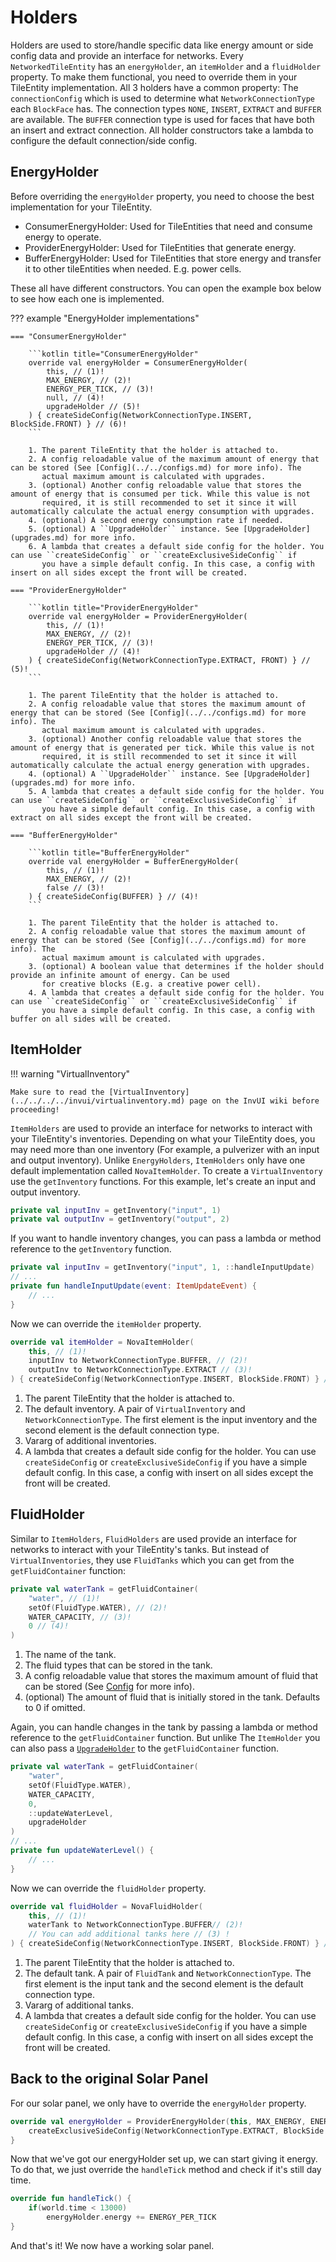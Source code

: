 # Holders

Holders are used to store/handle specific data like energy amount or side config data and provide an interface for networks.
Every ``NetworkedTileEntity`` has an ``energyHolder``, an ``itemHolder`` and a ``fluidHolder`` property. To make them functional,
you need to override them in your TileEntity implementation. All 3 holders have a common property: The ``connectionConfig`` 
which is used to determine what ``NetworkConnectionType`` each ``BlockFace`` has. The connection types ``NONE``, ``INSERT``,
``EXTRACT`` and ``BUFFER`` are available. The ``BUFFER`` connection type is used for faces that have both an insert and 
extract connection. All holder constructors take a lambda to configure the default connection/side config.

## EnergyHolder

Before overriding the ``energyHolder`` property, you need to choose the best implementation for your TileEntity.

* ConsumerEnergyHolder: Used for TileEntities that need and consume energy to operate.
* ProviderEnergyHolder: Used for TileEntities that generate energy.
* BufferEnergyHolder: Used for TileEntities that store energy and transfer it to other tileEntities when needed. E.g. power cells.

These all have different constructors. You can open the example box below to see how each one is implemented.

??? example "EnergyHolder implementations"

    === "ConsumerEnergyHolder"

        ```kotlin title="ConsumerEnergyHolder"
        override val energyHolder = ConsumerEnergyHolder(
            this, // (1)!
            MAX_ENERGY, // (2)!
            ENERGY_PER_TICK, // (3)!
            null, // (4)!
            upgradeHolder // (5)!
        ) { createSideConfig(NetworkConnectionType.INSERT, BlockSide.FRONT) } // (6)!
        ```
        
        1. The parent TileEntity that the holder is attached to.
        2. A config reloadable value of the maximum amount of energy that can be stored (See [Config](../../configs.md) for more info). The
           actual maximum amount is calculated with upgrades.
        3. (optional) Another config reloadable value that stores the amount of energy that is consumed per tick. While this value is not
           required, it is still recommended to set it since it will automatically calculate the actual energy consumption with upgrades.
        4. (optional) A second energy consumption rate if needed.
        5. (optional) A ``UpgradeHolder`` instance. See [UpgradeHolder](upgrades.md) for more info.
        6. A lambda that creates a default side config for the holder. You can use ``createSideConfig`` or ``createExclusiveSideConfig`` if
           you have a simple default config. In this case, a config with insert on all sides except the front will be created.

    === "ProviderEnergyHolder"

        ```kotlin title="ProviderEnergyHolder"
        override val energyHolder = ProviderEnergyHolder(
            this, // (1)!
            MAX_ENERGY, // (2)!
            ENERGY_PER_TICK, // (3)!
            upgradeHolder // (4)!
        ) { createSideConfig(NetworkConnectionType.EXTRACT, FRONT) } // (5)!
        ```

        1. The parent TileEntity that the holder is attached to.
        2. A config reloadable value that stores the maximum amount of energy that can be stored (See [Config](../../configs.md) for more info). The
           actual maximum amount is calculated with upgrades.
        3. (optional) Another config reloadable value that stores the amount of energy that is generated per tick. While this value is not
           required, it is still recommended to set it since it will automatically calculate the actual energy generation with upgrades.
        4. (optional) A ``UpgradeHolder`` instance. See [UpgradeHolder](upgrades.md) for more info.
        5. A lambda that creates a default side config for the holder. You can use ``createSideConfig`` or ``createExclusiveSideConfig`` if
           you have a simple default config. In this case, a config with extract on all sides except the front will be created.

    === "BufferEnergyHolder"
        
        ```kotlin title="BufferEnergyHolder"
        override val energyHolder = BufferEnergyHolder(
            this, // (1)!
            MAX_ENERGY, // (2)!
            false // (3)!
        ) { createSideConfig(BUFFER) } // (4)!
        ```

        1. The parent TileEntity that the holder is attached to.
        2. A config reloadable value that stores the maximum amount of energy that can be stored (See [Config](../../configs.md) for more info). The
           actual maximum amount is calculated with upgrades.
        3. (optional) A boolean value that determines if the holder should provide an infinite amount of energy. Can be used
           for creative blocks (E.g. a creative power cell).
        4. A lambda that creates a default side config for the holder. You can use ``createSideConfig`` or ``createExclusiveSideConfig`` if
           you have a simple default config. In this case, a config with buffer on all sides will be created.

## ItemHolder

!!! warning "VirtualInventory"

    Make sure to read the [VirtualInventory](../../../../invui/virtualinventory.md) page on the InvUI wiki before proceeding!

``ItemHolders`` are used to provide an interface for networks to interact with your TileEntity's inventories. Depending on
what your TileEntity does, you may need more than one inventory (For example, a pulverizer with an input and output inventory).
Unlike ``EnergyHolders``, ``ItemHolders`` only have one default implementation called ``NovaItemHolder``. To create a 
``VirtualInventory`` use the ``getInventory`` functions. For this example, let's create an input and output inventory.

```kotlin
private val inputInv = getInventory("input", 1)
private val outputInv = getInventory("output", 2)
```

If you want to handle inventory changes, you can pass a lambda or method reference to the ``getInventory`` function.

```kotlin
private val inputInv = getInventory("input", 1, ::handleInputUpdate)
// ...
private fun handleInputUpdate(event: ItemUpdateEvent) {
    // ...
}
```

Now we can override the ``itemHolder`` property.

```kotlin
override val itemHolder = NovaItemHolder(
    this, // (1)!
    inputInv to NetworkConnectionType.BUFFER, // (2)!
    outputInv to NetworkConnectionType.EXTRACT // (3)!
) { createSideConfig(NetworkConnectionType.INSERT, BlockSide.FRONT) } // (4)!
```

1. The parent TileEntity that the holder is attached to.
2. The default inventory. A pair of ``VirtualInventory`` and ``NetworkConnectionType``. The first element is the input
   inventory and the second element is the default connection type.
3. Vararg of additional inventories.
4. A lambda that creates a default side config for the holder. You can use ``createSideConfig`` or ``createExclusiveSideConfig`` if
   you have a simple default config. In this case, a config with insert on all sides except the front will be created.

## FluidHolder

Similar to ``ItemHolders``, ``FluidHolders`` are used provide an interface for networks to interact with your TileEntity's tanks.
But instead of ``VirtualInventories``, they use ``FluidTanks`` which you can get from the ``getFluidContainer`` function:

```kotlin
private val waterTank = getFluidContainer(
    "water", // (1)!
    setOf(FluidType.WATER), // (2)!
    WATER_CAPACITY, // (3)!
    0 // (4)!
)
```

1. The name of the tank.
2. The fluid types that can be stored in the tank.
3. A config reloadable value that stores the maximum amount of fluid that can be stored (See [Config](../../configs.md) for more info).
4. (optional) The amount of fluid that is initially stored in the tank. Defaults to 0 if omitted.

Again, you can handle changes in the tank by passing a lambda or method reference to the ``getFluidContainer`` function.
But unlike The ``ItemHolder`` you can also pass a [``UpgradeHolder``](upgrades.md) to the ``getFluidContainer`` function.

```kotlin
private val waterTank = getFluidContainer(
    "water",
    setOf(FluidType.WATER),
    WATER_CAPACITY,
    0,
    ::updateWaterLevel,
    upgradeHolder
)
// ...
private fun updateWaterLevel() {
    // ...
}
```

Now we can override the ``fluidHolder`` property.

```kotlin
override val fluidHolder = NovaFluidHolder(
    this, // (1)!
    waterTank to NetworkConnectionType.BUFFER// (2)!
    // You can add additional tanks here // (3) !
) { createSideConfig(NetworkConnectionType.INSERT, BlockSide.FRONT) } // (4)!
```

1. The parent TileEntity that the holder is attached to.
2. The default tank. A pair of ``FluidTank`` and ``NetworkConnectionType``. The first element is the input tank and the second element is the default connection type.
3. Vararg of additional tanks.
4. A lambda that creates a default side config for the holder. You can use ``createSideConfig`` or ``createExclusiveSideConfig`` if
   you have a simple default config. In this case, a config with insert on all sides except the front will be created.

## Back to the original Solar Panel

For our solar panel, we only have to override the ``energyHolder`` property.

```kotlin title="SolarPanel.kt"
override val energyHolder = ProviderEnergyHolder(this, MAX_ENERGY, ENERGY_PER_TICK, null) {
    createExclusiveSideConfig(NetworkConnectionType.EXTRACT, BlockSide.BOTTOM)
}
```

Now that we've got our energyHolder set up, we can start giving it energy. To do that, we just override the ``handleTick`` method
and check if it's still day time.

```kotlin title="SolarPanel.kt"
override fun handleTick() {
    if(world.time < 13000)
        energyHolder.energy += ENERGY_PER_TICK
}
```

And that's it! We now have a working solar panel.